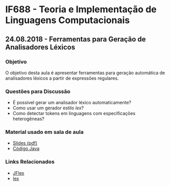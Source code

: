 # IF688 - Teoria e Implementação de Linguagens Computacionais

## 24.08.2018 - Ferramentas para Geração de Analisadores Léxicos

### Objetivo

O objetivo desta aula é apresentar ferramentas para geração automática de analisadores léxicos a partir de expressões regulares.

### Questões para Discussão

- É possível gerar um analisador léxico automaticamente? 
- Como usar um gerador estilo _lex_? 
- Como detectar tokens em linguagens com especificações heterogêneas?

### Material usado em sala de aula

- [Slides (pdf)](https://drive.google.com/open?id=1JzdT8tItTMNLRKdTtDxXF3BDvqk1anuz)
- [Código Java](https://github.com/if688/if688.github.io/tree/master/2018-08-24/jflex-exemplo)

### Links Relacionados

- [JFlex](http://jflex.de)
- [lex](http://dinosaur.compilertools.net/#lex)